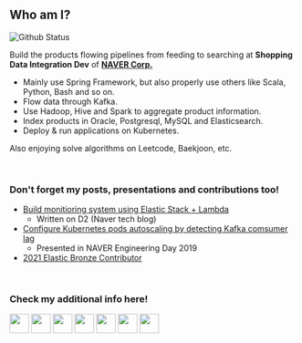 ## Who am I?

![Github Status](https://github-readme-stats.vercel.app/api?username=occidere&count_private=true&show_icons=true&theme=react)

Build the products flowing pipelines from feeding to searching at **Shopping Data Integration Dev** of **[NAVER Corp.](https://www.navercorp.com/)** 
- Mainly use Spring Framework, but also properly use others like Scala, Python, Bash and so on.
- Flow data through Kafka.
- Use Hadoop, Hive and Spark to aggregate product information.
- Index products in Oracle, Postgresql, MySQL and Elasticsearch.
- Deploy & run applications on Kubernetes.

Also enjoying solve algorithms on Leetcode, Baekjoon, etc.

<br>

### Don't forget my posts, presentations and contributions too!
- [Build monitioring system using Elastic Stack + Lambda](https://d2.naver.com/helloworld/9878588)
    - Written on D2 (Naver tech blog)
- [Configure Kubernetes pods autoscaling by detecting Kafka comsumer lag](https://blog.naver.com/occidere/221758990374)
    - Presented in NAVER Engineering Day 2019
- [2021 Elastic Bronze Contributor](https://www.credential.net/557b8611-e161-4a5b-92bb-6b7ea5a0af7d#gs.tgcl3w)



<br>

### Check my additional info here!
<div align="left">
    <a target="_blank" href="https://www.acmicpc.net/user/occidere"><img src="https://postfiles.pstatic.net/MjAxOTEyMjRfMjA5/MDAxNTc3MTkyNTc5Mjkx.p_Tb59oUPn3vNNRJKnSZWPTkdxywV0MRotMO8ARxFm8g.4Asj8GBetDaak_IRqUuIZirj7I52VXmA6ppxj25RI80g.PNG.occidere/boj.png?type=w773" width="34"></a>
    <a target="_blank" href="https://github.com/occidere"><img src="https://postfiles.pstatic.net/MjAxOTEyMjRfMjA2/MDAxNTc3MTkyNjQxMTE2.gKbaF34cMk4H7gGeNL6OO6ARFXgrxra1iSvn3DRFzAMg.TWVLm42SKE4yDn_eMTaU9BGEnU2YSbEV0pf8bHM0UjEg.PNG.occidere/GitHub-Mark-120px-plus.png?type=w773" width="34"></a>
    <a target="_blank" href="https://leetcode.com/occidere/"><img src="https://postfiles.pstatic.net/MjAxOTEyMjRfMTk3/MDAxNTc3MTg4NDQzMTIy.n_jenY3BIC-He28ImL6vn8vg0z9UYs_BRkKKPHedfc8g.a4GQ31rz_ZGbJgDI54-dxdi4H4cB4Ce0XrK628CcM-og.PNG.occidere/SE-14b86d8e-1155-4ec3-8d67-546e1ebbe9d3.png?type=w773" width="34"></a>
    <a target="_blank" href="https://stackoverflow.com/users/7110084/occidere"><img src="https://postfiles.pstatic.net/MjAxOTEyMjRfMTk0/MDAxNTc3MTkyNjgwNDUx.qFUpU_hMNZlpNcwmIOY8elNvGXEAwDPzJvrdD-0aWOIg.U8ESjAzaZYJYJoLYGDbk8N6QEiZWeOEIbGoY4VJBzc4g.PNG.occidere/stackoverflow-512.png?type=w773" width="34"></a>
    <a target="_blank" href="https://www.linkedin.com/in/sungjun-lee/"><img src="https://postfiles.pstatic.net/MjAxOTEyMjRfODYg/MDAxNTc3MTkyMTc4OTc3.qeoVgMlHyM-yRMraNaqGOhVQPWcWF1mr6LqQA1sZSZgg.xUnzMz4CwlPz5RaCYklHc0qnfs94KIgbhRZe0h9tCZQg.JPEG.occidere/SE-28328066-440e-4064-b86f-9ca78c93b191.jpg?type=w773" width="34"></a>
    <a target="_blank" href="https://blog.naver.com/occidere"><img src="https://postfiles.pstatic.net/MjAxOTEyMzBfMjQ3/MDAxNTc3Njg5NDIzNTM4.Bb4I_JcTmoJTw5QopVY1_2-fFosbZUPz9j35wERCsDQg._fb8TvSH60N4X1xSHHEtnn_uLKlrSHejTymmPLVXXr8g.PNG.occidere/NAVER_BLOG_LOGO.png?type=w773" width="34"></a>
    <a target="_blank" href="https://www.credential.net/557b8611-e161-4a5b-92bb-6b7ea5a0af7d#gs.tgcl3w"><img src="https://postfiles.pstatic.net/MjAyMTAyMjBfMjc2/MDAxNjEzNzk1NDMwMzE2.QbUhjGK_KclGbVlj_Ksey00IZRy3-KEZy4TWF3MFUfsg.Q_mQ5tHqjKPhBywRXmplV3d4gekyAOB9rSwi7nHqbJAg.PNG.occidere/161378286475.png?type=w773" width="34"></a>
</div>
